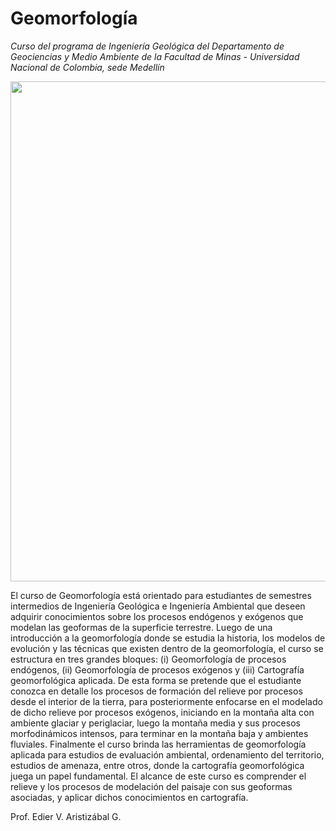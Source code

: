 # Geomorfología

*Curso del programa de Ingeniería Geológica del Departamento de Geociencias y Medio Ambiente de la Facultad de Minas - Universidad Nacional de Colombia, sede Medellín*

<p align="center"><img src="https://blogs.egu.eu/divisions/gd/files/2021/03/ocean_floor-700x400.jpeg" width="800"/></p>
 
El curso de Geomorfología está orientado para estudiantes de semestres intermedios de Ingeniería Geológica e Ingeniería Ambiental que deseen adquirir conocimientos sobre los procesos endógenos y exógenos que modelan las geoformas de la superficie terrestre. 
Luego de una introducción a la geomorfología donde se estudia la historia, los modelos de evolución y las técnicas que existen dentro de la geomorfología, el curso se estructura en tres grandes bloques: (i) Geomorfología de procesos endógenos, (ii) Geomorfología de procesos exógenos y (iii) Cartografía geomorfológica aplicada. De esta forma se pretende que el estudiante conozca en detalle los procesos de formación del relieve por procesos desde el interior de la tierra, para posteriormente enfocarse en el modelado de dicho relieve por procesos exógenos, iniciando en la montaña alta con ambiente glaciar y periglaciar, luego la montaña media y sus procesos morfodinámicos intensos, para terminar en la montaña baja y ambientes fluviales. Finalmente el curso brinda las herramientas de geomorfología aplicada para estudios de evaluación ambiental, ordenamiento del territorio, estudios de amenaza, entre otros, donde la cartografía geomorfológica juega un papel fundamental. El alcance de este curso es comprender el relieve y los procesos de modelación del paisaje con sus geoformas asociadas, y aplicar dichos conocimientos en cartografía.


Prof. Edier V. Aristizábal G.

